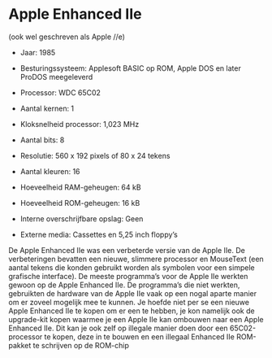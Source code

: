 # Apple Enhanced IIe
(ook wel geschreven als Apple //e)
- Jaar: 1985
- Besturingssysteem: Applesoft BASIC op ROM, Apple DOS en later ProDOS meegeleverd

- Processor: WDC 65C02
- Aantal kernen: 1
- Kloksnelheid processor: 1,023 MHz
- Aantal bits: 8

- Resolutie: 560 x 192 pixels of 80 x 24 tekens
- Aantal kleuren: 16

- Hoeveelheid RAM-geheugen: 64 kB
- Hoeveelheid ROM-geheugen: 16 kB
- Interne overschrijfbare opslag: Geen
- Externe media: Cassettes en 5,25 inch floppy’s

De Apple Enhanced IIe was een verbeterde versie van de Apple IIe. De verbeteringen bevatten een nieuwe, slimmere processor en MouseText (een aantal tekens die konden gebruikt worden als symbolen voor een simpele grafische interface). De meeste programma’s voor de Apple IIe werkten gewoon op de Apple Enhanced IIe. De programma’s die niet werkten, gebruikten de hardware van de Apple IIe vaak op een nogal aparte manier om er zoveel mogelijk mee te kunnen. Je hoefde niet per se een nieuwe Apple Enhanced IIe te kopen om er een te hebben, je kon namelijk ook de upgrade-kit kopen waarmee je een Apple IIe kan ombouwen naar een Apple Enhanced IIe. Dit kan je ook zelf op illegale manier doen door een 65C02-processor te kopen, deze in te bouwen en een illegaal Enhanced IIe ROM-pakket te schrijven op de ROM-chip
